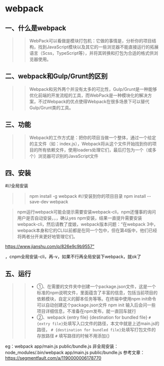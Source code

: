 webpack
=======
一、什么是webpack
------

>>WebPack可以看做是模块打包机：它做的事情是，分析你的项目结构，找到JavaScript模块以及其它的一些浏览器不能直接运行的拓展语言（Scss，TypeScript等），并将其转换和打包为合适的格式供浏览器使用。

二、webpack和Gulp/Grunt的区别
-----

>>Webpack和另外两个并没有太多的可比性，Gulp/Grunt是一种能够优化前端的开发流程的工具，而WebPack是一种模块化的解决方案，不过Webpack的优点使得Webpack在很多场景下可以替代Gulp/Grunt类的工具。

三、功能
-----
>>Webpack的工作方式是：把你的项目当做一个整体，通过一个给定的主文件（如：index.js），Webpack将从这个文件开始找到你的项目的所有依赖文件，使用loaders处理它们，最后打包为一个（或多个）浏览器可识别的JavaScript文件	

四、安装
--------
#//全局安装
>> npm install -g webpack
#//安装到你的项目目录
>>npm install --save-dev webpack

>npm运行webpack可能会提示需要安装webpack-cli，npm还懂事的询问用户是否自动安装，，，确认yes npm安装，结果一直提升需要安装webpack-cli，然后请教了度娘，webpack版本问题：“在webpack 3中，webpack本身和它的CLI以前都是在同一个包中，但在第4版中，他们已经将两者分开来更好地管理它们。

https://www.jianshu.com/p/826e9c9b9557”

，cnpm全局安装-cli，再-v，如果不行再全局安装下webpack，就ok了

五、运行
-----
 >>* ①、在需要的文件夹中创建一个package.json文件，这是一个标准的npm说明文件，里面蕴含了丰富的信息，包括当前项目的依赖模块，自定义的脚本任务等等。在终端中使用npm init命令可以自动创建这个package.json文件
npm init
输入后会问一些项目详细信息，不准备在npm发布，就一直回车就行
 >>* ②、webpack {entry file} {destination for bundled file}
`# {extry file}`处填写入口文件的路径，本文中就是上述main.js的路径，
`# {destination for bundled file}`处填写打包文件的存放路径
`#` 填写路径的时候不用添加{}


eg：webpack app/main.js public/bundle.js
非全局安装：node_modules/.bin/webpack app/main.js public/bundle.js
参考文章：https://segmentfault.com/a/1190000006178770
